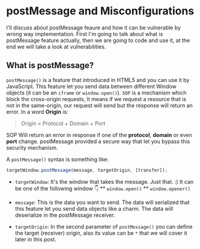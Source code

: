 # postMessage and Misconfigurations
I'll discuss about postMessage feaure and how it can be vulnerable by wrong way implementation. First I'm going to talk about what is postMessage feature actually,
then we are going to code and use it, at the end we will take a look at vulnerabilities.

## What is postMessage?

`postMessage()` is a feature that introduced in HTML5 and you can use it by JavaScript.
This feature let you send data between different Window objects (it can be an `iframe` or `window.open()`).
`SOP` is a mechanism which block the cross-origin requests, 
It means if we request a resource that is not in the same-origin, 
our request will send but the response will return an error. In a word **Origin** is:

>Origin = Protocol + Domain + Port


SOP Will return an error in response if one of the **protocol**, **domain** or even **port** change. 
postMessage provided a secure way that let you bypass this security mechanism.

A `postMessage()` syntax is something like:

```javascript
targetWindow.postMessage(message, targetOrigin, [transfer]);
```
* `targetWindow`: It's the window that takes the message. Just that. :) It can be one of the following window :point_down:
** `window.open()`
** `window.opener()`
* `message`: This is the data you want to send. The data will serialized that this feature let you send data objects like a charm. The data will deserialize in the postMessage receiver.

* `targetOrigin`: In the second parameter of `postMessage()` you can define the target (receiver) origin, also its value can be `*` that we will cover it later in this post.

